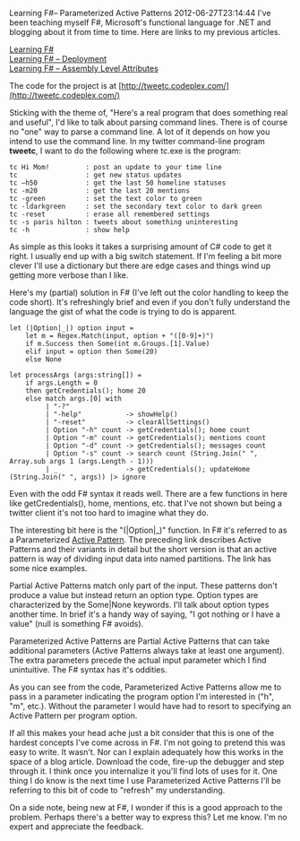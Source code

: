 Learning F#&ndash; Parameterized Active Patterns
2012-06-27T23:14:44
I've been teaching myself F#, Microsoft's functional language for .NET and blogging about it from time to time. Here are links to my previous articles.

[Learning F#](/blog/post/2012/05/20/learning-f)   
[Learning F# – Deployment](/blog/post/2012/05/22/learning-f-ndash-deployment)   
[Learning F# – Assembly Level Attributes](/blog/post/2012/05/26/learning-fndashassembly-level-attributes)

The code for the project is at [http://tweetc.codeplex.com/](http://tweetc.codeplex.com/)

Sticking with the theme of, "Here's a real program that does something real and useful", I'd like to talk about parsing command lines. There is of course no "one" way to parse a command line. A lot of it depends on how you intend to use the command line. In my twitter command-line program **tweetc**, I want to do the following where tc.exe is the program:
    
    tc Hi Mom!         : post an update to your time line  
    tc                 : get new status updates  
    tc –h50            : get the last 50 homeline statuses  
    tc -m20            : get the last 20 mentions  
    tc -green          : set the text color to green  
    tc -ldarkgreen     : set the secondary text color to dark green  
    tc -reset          : erase all remembered settings  
    tc -s paris hilton : tweets about something uninteresting  
    tc -h              : show help  
    

  


As simple as this looks it takes a surprising amount of C# code to get it right. I usually end up with a big switch statement. If I'm feeling a bit more clever I'll use a dictionary but there are edge cases and things wind up getting more verbose than I like.

Here's my (partial) solution in F# (I've left out the color handling to keep the code short). It's refreshingly brief and even if you don't fully understand the language the gist of what the code is trying to do is apparent.
    
    let (|Option|_|) option input =  
        let m = Regex.Match(input, option + "([0-9]+)")  
        if m.Success then Some(int m.Groups.[1].Value)  
        elif input = option then Some(20)  
        else None   
       
    let processArgs (args:string[]) =  
        if args.Length = 0   
        then getCredentials(); home 20  
        else match args.[0] with  
             | "-?"  
             | "-help"           -> showHelp()  
             | "-reset"          -> clearAllSettings()  
             | Option "-h" count -> getCredentials(); home count     
             | Option "-m" count -> getCredentials(); mentions count   
             | Option "-d" count -> getCredentials(); messages count   
             | Option "-s" count -> search count (String.Join(" ", Array.sub args 1 (args.Length - 1)))  
             | _                 -> getCredentials(); updateHome (String.Join(" ", args)) |> ignore  
    

  


Even with the odd F# syntax it reads well. There are a few functions in here like getCredentials(), home, mentions, etc. that I've not shown but being a twitter client it's not too hard to imagine what they do.

The interesting bit here is the "(|Option|_)" function. In F# it's referred to as a Parameterized [Active Pattern](http://msdn.microsoft.com/en-us/library/dd233248.aspx). The preceding link describes Active Patterns and their variants in detail but the short version is that an active pattern is way of dividing input data into named partitions. The link has some nice examples.

Partial Active Patterns match only part of the input. These patterns don't produce a value but instead return an option type. Option types are characterized by the Some|None keywords. I'll talk about option types another time. In brief it's a handy way of saying, "I got nothing or I have a value" (null is something F# avoids). 

Parameterized Active Patterns are Partial Active Patterns that can take additional parameters (Active Patterns always take at least one argument). The extra parameters precede the actual input parameter which I find unintuitive. The F# syntax has it's oddities.

As you can see from the code, Parameterized Active Patterns allow me to pass in a parameter indicating the program option I'm interested in ("h", "m", etc.). Without the parameter I would have had to resort to specifying an Active Pattern per program option.

If all this makes your head ache just a bit consider that this is one of the hardest concepts I've come across in F#. I'm not going to pretend this was easy to write. It wasn't. Nor can I explain adequately how this works in the space of a blog article. Download the code, fire-up the debugger and step through it. I think once you internalize it you'll find lots of uses for it. One thing I do know is the next time I use Parameterized Active Patterns I'll be referring to this bit of code to "refresh" my understanding.

On a side note, being new at F#, I wonder if this is a good approach to the problem. Perhaps there's a better way to express this? Let me know. I'm no expert and appreciate the feedback. 
